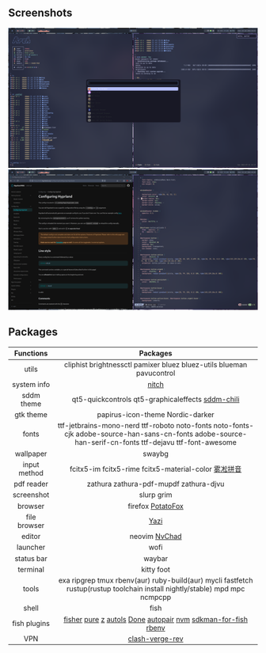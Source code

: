 ## Screenshots

![](./screenshots/screenshots-1.png)
![](./screenshots/screenshots-2.png)

## Packages

<div align="center">

| Functions     | Packages                                                                           |
|:-------------:|:----------------------------------------------------------------------------------:|
| utils         | cliphist  brightnessctl  pamixer  bluez  bluez-utils  blueman  pavucontrol         |
| system info   | [nitch](https://github.com/ssleert/nitch)                                          |
| sddm theme    | qt5-quickcontrols  qt5-graphicaleffects  [sddm-chili](https://github.com/MarianArlt/sddm-chili) |
| gtk theme    | papirus-icon-theme Nordic-darker                                                               |
| fonts         | ttf-jetbrains-mono-nerd  ttf-roboto  noto-fonts  noto-fonts-cjk  adobe-source-han-sans-cn-fonts  adobe-source-han-serif-cn-fonts  ttf-dejavu ttf-font-awesome|
| wallpaper     | swaybg                                                                                |
| input method  | fcitx5-im  fcitx5-rime  fcitx5-material-color  [雾凇拼音](https://github.com/Mark24Code/rime-auto-deploy) |
| pdf reader    | zathura  zathura-pdf-mupdf  zathura-djvu                                           |
| screenshot    | slurp  grim                                                                        |
| browser       | firefox [PotatoFox](https://codeberg.org/awwpotato/PotatoFox)                                                                           |
| file browser  | [Yazi](https://github.com/sxyazi/yazi)                                             |
| editor        | neovim  [NvChad](https://nvchad.com/)                                              |
| launcher      | wofi                                                                               |
| status bar    | waybar                                                                        |
| terminal      | kitty  foot                                                                        |
| tools         | exa ripgrep tmux rbenv(aur) ruby-build(aur) mycli fastfetch rustup(rustup toolchain install nightly/stable) mpd mpc ncmpcpp|
| shell         | fish                                                                               |
| fish plugins  | [fisher](https://github.com/jorgebucaran/fisher)  [pure](https://github.com/pure-fish/pure)  [z](https://github.com/jethrokuan/z)  [autols](https://github.com/yuys13/autols.fish)  [Done](https://github.com/franciscolourenco/done)  [autopair](https://github.com/jorgebucaran/autopair.fish)  [nvm](https://github.com/jorgebucaran/nvm.fish)  [sdkman-for-fish](https://github.com/reitzig/sdkman-for-fish) [rbenv](https://github.com/rbenv/fish-rbenv) |
| VPN           | [clash-verge-rev](https://github.com/clash-verge-rev/clash-verge-rev)              |

</div>
